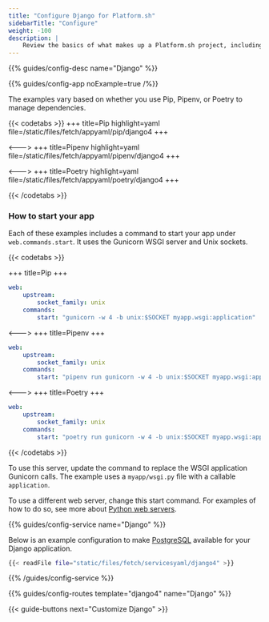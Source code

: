 ```yaml
---
title: "Configure Django for Platform.sh"
sidebarTitle: "Configure"
weight: -100
description: |
    Review the basics of what makes up a Platform.sh project, including its three principle configuration files and how to define them for Django.
---
```


{{% guides/config-desc name="Django" %}}

{{% guides/config-app noExample=true /%}}

The examples vary based on whether you use Pip, Pipenv, or Poetry to manage dependencies.

{{< codetabs >}}
+++
title=Pip
highlight=yaml
file=/static/files/fetch/appyaml/pip/django4
+++

<--->
+++
title=Pipenv
highlight=yaml
file=/static/files/fetch/appyaml/pipenv/django4
+++

<--->
+++
title=Poetry
highlight=yaml
file=/static/files/fetch/appyaml/poetry/django4
+++

{{< /codetabs >}}

### How to start your app

Each of these examples includes a command to start your app under `web.commands.start`.
It uses the Gunicorn WSGI server and Unix sockets.

{{< codetabs >}}

+++
title=Pip
+++
```yaml {location=".platform.app.yaml"}
web:
    upstream:
        socket_family: unix
    commands:
        start: "gunicorn -w 4 -b unix:$SOCKET myapp.wsgi:application"
```
<--->
+++
title=Pipenv
+++
```yaml {location=".platform.app.yaml"}
web:
    upstream:
        socket_family: unix
    commands:
        start: "pipenv run gunicorn -w 4 -b unix:$SOCKET myapp.wsgi:application"
```
<--->
+++
title=Poetry
+++
```yaml {location=".platform.app.yaml"}
web:
    upstream:
        socket_family: unix
    commands:
        start: "poetry run gunicorn -w 4 -b unix:$SOCKET myapp.wsgi:application"
```
{{< /codetabs >}}


To use this server, update the command to replace the WSGI application Gunicorn calls.
The example uses a `myapp/wsgi.py` file with a callable `application`.

To use a different web server, change this start command.
For examples of how to do so, see more about [Python web servers](../../../languages/python/server.md).

{{% guides/config-service name="Django" %}}

Below is an example configuration to make [PostgreSQL](../../../add-services/postgresql.md) available for your Django application.

```bash {location=".platform/services.yaml"}
{{< readFile file="static/files/fetch/servicesyaml/django4" >}}
```

{{% /guides/config-service %}}

{{% guides/config-routes template="django4" name="Django" %}}

{{< guide-buttons next="Customize Django" >}}
